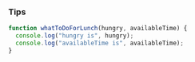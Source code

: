 ### Tips

```javascript
function whatToDoForLunch(hungry, availableTime) {
  console.log("hungry is", hungry);
  console.log("availableTime is", availableTime);
}
```